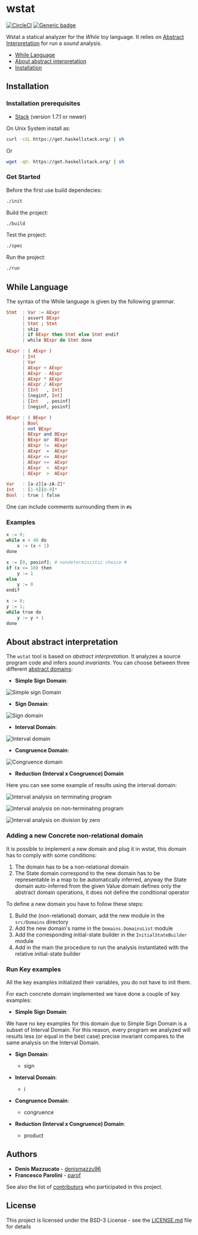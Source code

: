 # wstat

[![CircleCI](https://circleci.com/gh/parof/wstat.svg?style=svg)](https://circleci.com/gh/parof/wstat) [![Generic badge](https://img.shields.io/badge/sound-yes-<COLOR>.svg)](https://en.wikipedia.org/wiki/Soundness)


Wstat a statical analyzer for the _While_ toy language. It relies on [Abstract Interpretation](https://en.wikipedia.org/wiki/Abstract_interpretation) for run a _sound_ analysis.

* [While Language](#while-language)
* [About abstract interpretation](#about-abstract-interpretation)
* [Installation](#installation)


## Installation

### Installation prerequisites

- [Stack](https://docs.haskellstack.org/en/stable/README/) (version 1.7.1 or newer)

On Unix System install as:
```bash
curl -sSL https://get.haskellstack.org/ | sh
```
Or
```bash
wget -qO- https://get.haskellstack.org/ | sh
```

### Get Started

Before the first use build dependecies:
```bash
./init
```

Build the project:
```bash
./build
```

Test the project:
```bash
./spec
```

Run the project:
```bash
./run
```

## While Language

The syntax of the While language is given by the following grammar.

```haskell
Stmt  : Var := AExpr
      | assert BExpr
      | Stmt ; Stmt
      | skip
      | if BExpr then Stmt else Stmt endif
      | while BExpr do Stmt done

AExpr : ( AExpr )
      | Int
      | Var
      | AExpr + AExpr
      | AExpr - AExpr
      | AExpr * AExpr
      | AExpr / AExpr
      | [Int   , Int]
      | [neginf, Int]
      | [Int   , posinf]
      | [neginf, posinf]

BExpr : ( BExpr )
      | Bool
      | not BExpr
      | BExpr and BExpr
      | BExpr or  BExpr
      | AExpr !=  AExpr
      | AExpr  =  AExpr
      | AExpr <=  AExpr
      | AExpr >=  AExpr
      | AExpr  <  AExpr
      | AExpr  >  AExpr

Var   : [a-z][a-zA-Z]*
Int   : [1-9][0-9]*
Bool  : true | false
```

One can include comments surrounding them in `#`s

### Examples

```python
x := 0;
while x < 40 do
    x := (x + 1)
done
```

```python
x := [0, posinf]; # nondeterministic choice #
if (x <= 10) then
    y := 1
else
    y := 0
endif
```

```python
x := 0;
y := 1;
while true do
    y := y + 1
done
```

## About abstract interpretation

The `wstat` tool is based on _abstract interpretation_. It analyzes a source program code and infers _sound invariants_. You can choose between three different [abstract domains](https://en.wikipedia.org/wiki/Abstract_interpretation#Examples_of_abstract_domains):

- **Simple Sign Domain**:

![Simple sign Domain](img/simpleSignDomain.png  "Simple sign Domain")
- **Sign Domain**:

![Sign domain](img/signDomain.png "Sign domain")
- **Interval Domain**:

![Interval domain](img/intervalDomain.png "Interval domain")
- **Congruence Domain**:

![Congruence domain](img/congruenceDomain.png "Congruence domain")

- **Reduction (Interval x Congruence) Domain**

Here you can see some example of results using the interval domain:

![Interval analysis on terminating program](img/analysis1.png "Interval analysis on terminating program")

![Interval analysis on non-terminating program](img/analysis2.png "Interval analysis on non-terminating program")

![Interval analysis on division by zero](img/analysis3.png "Interval analysis on division by zero")

### Adding a new Concrete non-relational domain

It is possible to implement a new domain and plug it in wstat, this domain has to comply with some conditions:
1. The domain has to be a non-relational domain
2. The State domain correspond to the new domain has to be representable in a map to be automatically inferred, anyway the State domain auto-inferred from the given Value domain defines only the abstract domain operations, it does not define the conditional operator

To define a new domain you have to follow these steps:
1. Build the (non-relational) domain, add the new module in the ```src/Domains``` directory
2. Add the new domain's name in the `Domains.DomainsList` module
3. Add the corresponding initial-state builder in the `InitialStateBuilder` module
4. Add in the main the procedure to run the analysis instantiated with the relative initial-state builder

### Run Key examples

All the key examples initialized their variables, you do not have to init them.

For each concrete domain implemented we have done a couple of key examples:
- **Simple Sign Domain**:

We have no key examples for this domain due to Simple Sign Domain is a subset of Interval Domain. For this reason, every program we analyzed will results less (or equal in the best case) precise invariant compares to the same analysis on the Interval Domain.

- **Sign Domain**:

  - sign

- **Interval Domain**:

  - i

- **Congruence Domain**:

  - congruence

- **Reduction (Interval x Congruence) Domain**:

  - product

## Authors

* **Denis Mazzucato** - [denismazzu96](https://github.com/denismazzu96)
* **Francesco Parolini** - [parof](https://github.com/parof)

See also the list of [contributors](https://github.com/your/project/contributors) who participated in this project.

## License

This project is licensed under the BSD-3 License - see the [LICENSE.md](LICENSE.md) file for details